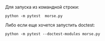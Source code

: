 

Для запуска из командной строки:
```
python -m pytest  morse.py 
```
Либо если еще хочется запустить doctest:
```
python -m pytest --doctest-modules morse.py
```
